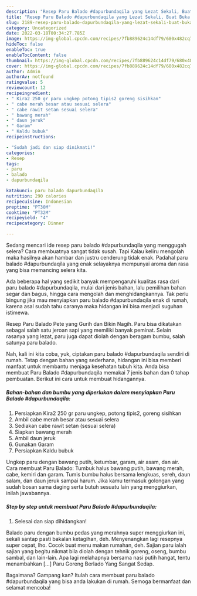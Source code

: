 ```yaml
---
description: "Resep Paru Balado #dapurbundaqila yang Lezat Sekali, Buat Buka Puasa Menggugah Selera"
title: "Resep Paru Balado #dapurbundaqila yang Lezat Sekali, Buat Buka Puasa Menggugah Selera"
slug: 2189-resep-paru-balado-dapurbundaqila-yang-lezat-sekali-buat-buka-puasa-menggugah-selera
category: Uncategorized
date: 2022-03-18T00:34:27.785Z
image: https://img-global.cpcdn.com/recipes/7fb889624c14df79/680x482cq70/paru-balado-dapurbundaqila-foto-resep-utama.jpg
hideToc: false
enableToc: true
enableTocContent: false
thumbnail: https://img-global.cpcdn.com/recipes/7fb889624c14df79/680x482cq70/paru-balado-dapurbundaqila-foto-resep-utama.jpg
cover: https://img-global.cpcdn.com/recipes/7fb889624c14df79/680x482cq70/paru-balado-dapurbundaqila-foto-resep-utama.jpg
author: Admin
authorAv: notfound
ratingvalue: 5
reviewcount: 12
recipeingredient:
- " Kira2 250 gr paru ungkep potong tipis2 goreng sisihkan"
- " cabe merah besar atau sesuai selera"
- " cabe rawit setan sesuai selera"
- " bawang merah"
- " daun jeruk"
- " Garam"
- " Kaldu bubuk"
recipeinstructions:

- "Sudah jadi dan siap dinikmati!"
categories:
- Resep
tags:
- paru
- balado
- dapurbundaqila

katakunci: paru balado dapurbundaqila 
nutrition: 290 calories
recipecuisine: Indonesian
preptime: "PT30M"
cooktime: "PT32M"
recipeyield: "4"
recipecategory: Dinner

---
```



Sedang mencari ide resep paru balado #dapurbundaqila yang menggugah selera? Cara membuatnya sangat tidak susah. Tapi Kalau keliru mengolah maka hasilnya akan hambar dan justru cenderung tidak enak. Padahal paru balado #dapurbundaqila yang enak selayaknya mempunyai aroma dan rasa yang bisa memancing selera kita.


Ada beberapa hal yang sedikit banyak mempengaruhi kualitas rasa dari paru balado #dapurbundaqila, mulai dari jenis bahan, lalu pemilihan bahan segar dan bagus, hingga cara mengolah dan menghidangkannya. Tak perlu bingung jika mau menyiapkan paru balado #dapurbundaqila enak di rumah, karena asal sudah tahu caranya maka hidangan ini bisa menjadi suguhan istimewa.

Resep Paru Balado Pete yang Gurih dan Bikin Nagih. Paru bisa dikatakan sebagai salah satu jeroan sapi yang memiliki banyak peminat. Selain rasanya yang lezat, paru juga dapat diolah dengan beragam bumbu, salah satunya paru balado.


Nah, kali ini kita coba, yuk, ciptakan paru balado #dapurbundaqila sendiri di rumah. Tetap dengan bahan yang sederhana, hidangan ini bisa memberi manfaat untuk membantu menjaga kesehatan tubuh kita. Anda bisa membuat Paru Balado #dapurbundaqila memakai 7 jenis bahan dan 0 tahap pembuatan. Berikut ini cara untuk membuat hidangannya.

<!--inarticleads1-->

##### Bahan-bahan dan bumbu yang diperlukan dalam menyiapkan Paru Balado #dapurbundaqila:

1. Persiapkan  Kira2 250 gr paru ungkep, potong tipis2, goreng sisihkan
1. Ambil  cabe merah besar atau sesuai selera
1. Sediakan  cabe rawit setan (sesuai selera)
1. Siapkan  bawang merah
1. Ambil  daun jeruk
1. Gunakan  Garam
1. Persiapkan  Kaldu bubuk


Ungkep paru dengan bawang putih, ketumbar, garam, air asam, dan air. Cara membuat Paru Balado: Tumbuk halus bawang putih, bawang merah, cabe, kemiri dan garam. Tumis bumbu halus bersama lengkuas, sereh, daun salam, dan daun jeruk sampai harum. Jika kamu termasuk golongan yang sudah bosan sama daging serta butuh sesuatu lain yang menggiurkan, inilah jawabannya. 

<!--inarticleads2-->

##### Step by step untuk membuat Paru Balado #dapurbundaqila:


1. Selesai dan siap dihidangkan!

Balado paru dengan bumbu pedas yang merahnya super menggiurkan ini, sekali santap pasti bakalan ketagihan, deh. Menyenangkan lagi resepnya super cepat, lho. Cocok buat menu makan rumahan, deh. Sajian paru ialah sajian yang begitu nikmat bila diolah dengan tehnik goreng, oseng, bumbu sambal, dan lain-lain. Apa lagi melahapnya bersama nasi putih hangat, tentu menambahkan […] Paru Goreng Berlado Yang Sangat Sedap. 

Bagaimana? Gampang kan? Itulah cara membuat paru balado #dapurbundaqila yang bisa anda lakukan di rumah. Semoga bermanfaat dan selamat mencoba!
